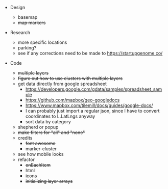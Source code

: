 * Design
	* basemap
	* ~~map markers~~

* Research
	* more specific locations
	* parking?
	* see if any corrections need to be made to https://startupgenome.co/

* Code
	* ~~multiple layers~~
	* ~~figure out how to use clusters with multiple layers~~
	* get data directly from google spreadsheet 
		* https://developers.google.com/gdata/samples/spreadsheet_sample
		* https://github.com/mapbox/geo-googledocs
		* https://www.mapbox.com/tilemill/docs/guides/google-docs/
		* I can probably just import a regular json, since I have to convert coordinates to L.LatLngs anyway
		* sort data by category
	* shepherd or popup
	* ~~make filters for "all" and "none"~~
	* credits
		* ~~font awesome~~
		* ~~marker-cluster~~
	* see how mobile looks
	* refactor
		* ~~onEachItem~~
		* html
		* ~~icons~~
		* ~~initializing layer arrays~~
